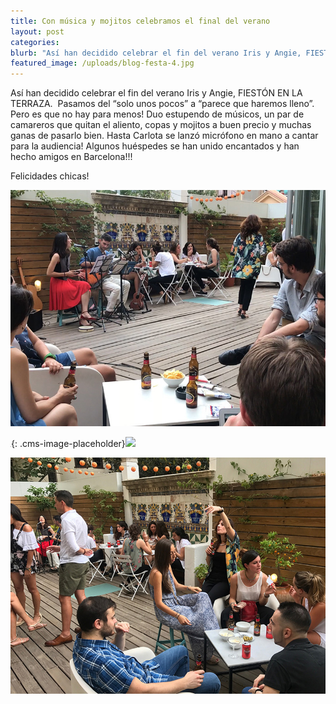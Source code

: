 ```yaml
---
title: Con música y mojitos celebramos el final del verano
layout: post
categories:
blurb: "Así han decidido celebrar el fin del verano Iris y Angie, FIESTÓN EN LA TERRAZA.\_ Pasamos del “solo unos pocos” a “parece que haremos lleno”. Pero es que no hay para menos! Duo estupendo de músicos, un par de camareros que quitan el aliento, copas y mojitos a buen precio y muchas ganas de pasarlo bien. Hasta Carlota se lanzó micrófono en mano a cantar para la audiencia!\_Algunos huéspedes se han unido encantados y han hecho amigos en Barcelona!!!"
featured_image: /uploads/blog-festa-4.jpg
---
```


As&iacute; han decidido celebrar el fin del verano Iris y Angie, FIEST&Oacute;N EN LA TERRAZA.&nbsp; Pasamos del “solo unos pocos” a “parece que haremos lleno”. Pero es que no hay para menos! Duo estupendo de m&uacute;sicos, un par de camareros que quitan el aliento, copas y mojitos a buen precio y muchas ganas de pasarlo bien. Hasta Carlota se lanz&oacute; micr&oacute;fono en mano a cantar para la audiencia! Algunos hu&eacute;spedes se han unido encantados y han hecho amigos en Barcelona!!!

Felicidades chicas!

![](/uploads/blog-festa-6.jpg)

![](data:image/png;base64,iVBORw0KGgoAAAANSUhEUgAAAAEAAAABCAYAAAAfFcSJAAAADUlEQVQYV2NYtWrVfwAG/gL+NbCogwAAAABJRU5ErkJggg==){: .cms-image-placeholder}![](blob:https://app.cloudcannon.com/cb04475c-4d06-4ffc-a542-a0d3e9affefb)

![](/uploads/blog-festa-5.jpg)